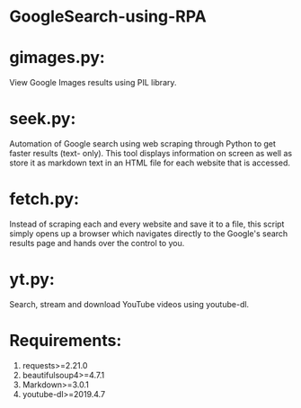 # GoogleSearch-using-RPA

# gimages.py:

View Google Images results using PIL library.

# seek.py:

Automation of Google search using web scraping through Python to get faster results (text-	only). This tool displays information on screen as well as store it as markdown text in an 	HTML file for each website that is accessed.

# fetch.py:

Instead of scraping each and every website and save it to a  file, this script simply opens up a browser which navigates directly to the Google's search results page and hands over the control to you.

# yt.py:

Search, stream and download YouTube videos using youtube-dl.

# Requirements:

1) requests>=2.21.0
2) beautifulsoup4>=4.7.1
3) Markdown>=3.0.1
4) youtube-dl>=2019.4.7
